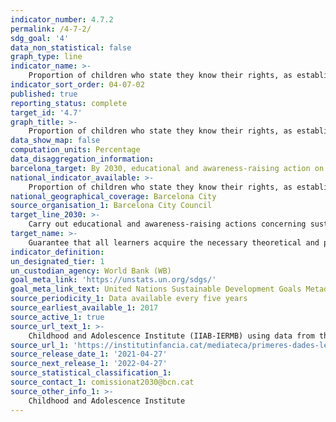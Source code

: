 ```yaml
---
indicator_number: 4.7.2
permalink: /4-7-2/
sdg_goal: '4'
data_non_statistical: false
graph_type: line
indicator_name: >-
    Proportion of children who state they know their rights, as established in the Children’s Rights Convention, at the end of their primary education (6th year)
indicator_sort_order: 04-07-02
published: true
reporting_status: complete
target_id: '4.7'
graph_title: >-
    Proportion of children who state they know their rights, as established in the Children’s Rights Convention, at the end of their primary education (6th year)
data_show_map: false
computation_units: Percentage
data_disaggregation_information: 
barcelona_target: By 2030, educational and awareness-raising action on sustainable development and human rights will be available at all education centres
national_indicator_available: >-
    Proportion of children who state they know their rights, as established in the Children’s Rights Convention, at the end of their primary education (6th year)
national_geographical_coverage: Barcelona City
source_organisation_1: Barcelona City Council
target_line_2030: >-
    Carry out educational and awareness-raising actions concerning sustainable development: 70% or more of students to know about the Children’s Rights Convention 
target_name: >-
    Guarantee that all learners acquire the necessary theoretical and practical knowledge to promote sustainable development, among other things, through education for sustainable development and adopting sustainable lifestyles, human rights, gender equality, promoting a culture of peace and non-violence, global citizenship, and appreciation of cultural diversity and the contribution of culture to sustainable development
indicator_definition:
un_designated_tier: 1
un_custodian_agency: World Bank (WB)
goal_meta_link: 'https://unstats.un.org/sdgs/'
goal_meta_link_text: United Nations Sustainable Development Goals Metadata (pdf 894kB)
source_periodicity_1: Data available every five years
source_earliest_available_1: 2017
source_active_1: true
source_url_text_1: >-
    Childhood and Adolescence Institute (IIAB-IERMB) using data from the Barcelona Subjective Well-being of Children Survey 
source_url_1: 'https://institutinfancia.cat/mediateca/primeres-dades-lenquesta-benestar-subjectiu-infancia-barcelona/'
source_release_date_1: '2021-04-27'
source_next_release_1: '2022-04-27'
source_statistical_classification_1: 
source_contact_1: comissionat2030@bcn.cat
source_other_info_1: >-
    Childhood and Adolescence Institute
---
```

